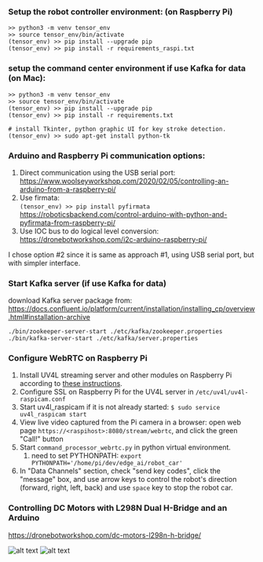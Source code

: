 
### Setup the robot controller environment: (on Raspberry Pi)
```
>> python3 -m venv tensor_env
>> source tensor_env/bin/activate
(tensor_env) >> pip install --upgrade pip
(tensor_env) >> pip install -r requirements_raspi.txt 
```

### setup the command center environment if use Kafka for data (on Mac):
```
>> python3 -m venv tensor_env
>> source tensor_env/bin/activate
(tensor_env) >> pip install --upgrade pip
(tensor_env) >> pip install -r requirements.txt

# install Tkinter, python graphic UI for key stroke detection. 
(tensor_env) >> sudo apt-get install python-tk
```

### Arduino and Raspberry Pi communication options:
1. Direct communication using the USB serial port: <br> 
https://www.woolseyworkshop.com/2020/02/05/controlling-an-arduino-from-a-raspberry-pi/
2. Use firmata: <br>
```(tensor_env) >> pip install pyfirmata``` <br>
https://roboticsbackend.com/control-arduino-with-python-and-pyfirmata-from-raspberry-pi/
3. Use IOC bus to do logical level conversion: <br>
https://dronebotworkshop.com/i2c-arduino-raspberry-pi/

I chose option #2 since it is same as approach #1, using USB serial port, but with simpler interface.

### Start Kafka server (if use Kafka for data)
download Kafka server package from:<br>
https://docs.confluent.io/platform/current/installation/installing_cp/overview.html#installation-archive

```
./bin/zookeeper-server-start ./etc/kafka/zookeeper.properties
./bin/kafka-server-start ./etc/kafka/server.properties
```

### Configure WebRTC on Raspberry Pi
1. Install UV4L streaming server and other modules on Raspberry Pi according to [these instructions](https://www.linux-projects.org/uv4l/installation/). 
2. Configure SSL on Raspberry Pi for the UV4L server in `/etc/uv4l/uv4l-raspicam.conf` 
3. Start uv4l_raspicam if it is not already started: `$ sudo service uv4l_raspicam start`
4. View live video captured from the Pi camera in a browser: open web page `https://<raspihost>:8080/stream/webrtc`, and click the green "Call!" button
5. Start `command_processor_webrtc.py` in python virtual environment. 
   1. need to set PYTHONPATH: `export PYTHONPATH='/home/pi/dev/edge_ai/robot_car'`
6. In "Data Channels" section, check "send key codes", click the "message" box, and use arrow keys to control the robot's direction (forward, right, left, back) and use `space` key to stop the robot car.

### Controlling DC Motors with L298N Dual H-Bridge and an Arduino 
https://dronebotworkshop.com/dc-motors-l298n-h-bridge/ 

![alt text](./images/IMG_0681.jpeg)
![alt text](./images/IMG_0686.jpeg)